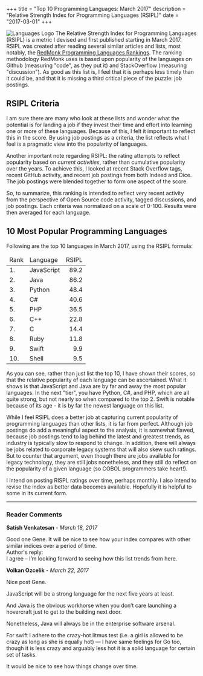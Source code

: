 +++
title       = "Top 10 Programming Languages: March 2017"
description = "Relative Strength Index for Programming Languages (RSIPL)"
date        = "2017-03-01"
+++

![Languages Logo](/languages.png) The Relative Strength Index for Programming Languages (RSIPL) is a metric I devised and first published starting in March 2017.  RSIPL was created after reading several similar articles and lists, most notably, the [RedMonk Programming Languages Rankings](http://redmonk.com/sogrady/2017/03/17/language-rankings-1-17/ "Red Monk Language Rankings").  The ranking methodology RedMonk uses is based upon popularity of the languages on Github (measuring "code", as they put it) and StackOverflow (measuring "discussion").  As good as this list is, I feel that it is perhaps less timely than it could be, and that it is missing a third critical piece of the puzzle: job postings.

## RSIPL Criteria

I am sure there are many who look at these lists and wonder what the potential is for landing a job if they invest their time and effort into learning one or more of these languages.  Because of this, I felt it important to reflect this in the score. By using job postings as a criteria, the list reflects what I feel is a pragmatic view into the popularity of languages.

Another important note regarding RSIPL: the rating attempts to reflect popularity based on *current activities*, rather than cumulative popularity over the years.  To achieve this, I looked at recent Stack Overflow tags, recent GitHub activity, and recent job postings from both Indeed and Dice.  The job postings were blended together to form one aspect of the score.

So, to summarize, this ranking is intended to reflect very recent activity from the perspective of Open Source code activity, tagged discussions, and job postings.  Each criteria was normalized on a scale of 0-100.  Results were then averaged for each language.

## 10 Most Popular Programming Languages

Following are the top 10 languages in March 2017, using the RSIPL formula:

<center class="moreSpace">
    <table>
        <thead><td>Rank</td><td>Language</td><td style="text-align:right">RSIPL</td></thead>
        <tr><td>1.</td><td>JavaScript</td><td style="text-align:right">89.2</td></tr>
        <tr><td>2.</td><td>Java</td><td style="text-align:right">86.2</td></tr>
        <tr><td>3.</td><td>Python</td><td style="text-align:right">48.4</td></tr>
        <tr><td>4.</td><td>C#</td><td style="text-align:right">40.6</td></tr>
        <tr><td>5.</td><td>PHP</td><td style="text-align:right">36.5</td></tr>
        <tr><td>6.</td><td>C++</td><td style="text-align:right">22.8</td></tr>
        <tr><td>7.</td><td>C</td><td style="text-align:right">14.4</td></tr>
        <tr><td>8.</td><td>Ruby</td><td style="text-align:right">11.8</td></tr>
        <tr><td>9.</td><td>Swift</td><td style="text-align:right">9.9</td></tr>
        <tr><td>10.</td><td>Shell</td><td style="text-align:right">9.5</td></tr>
    </table>
</center>

As you can see, rather than just list the top 10, I have shown their scores, so that the relative popularity of each language can be ascertained.  What it shows is that JavaScript and Java are by far and away the most popular languages.  In the next "tier", you have Python, C#, and PHP, which are all quite strong, but not nearly so when compared to the top 2.  Swift is notable because of its age - it is by far the newest language on this list.

While I feel RSIPL does a better job at capturing current popularity of programming languages than other lists, it is far from perfect.  Although job postings do add a meaningful aspect to the analysis, it is somewhat flawed, because job postings tend to lag behind the latest and greatest trends, as industry is typically slow to respond to change.  In addition, there will always be jobs related to corporate legacy systems that will also skew such ratings.  But to counter that argument, even though there are jobs available for legacy technology, they are still jobs nonetheless, and they still do reflect on the popularity of a given language (so COBOL programmers take heart!).

I intend on posting RISPL ratings over time, perhaps monthly.  I also intend to revise the index as better data becomes available.  Hopefully it is helpful to some in its current form.

---

### **Reader Comments**

**Satish Venkatesan** - *March 18, 2017*
<div class="comment">
Good one Gene. It will be nice to see how your index compares with other similar indices over a period of time.
</div>

<div class="replyLabel">Author's reply:</div>

<div class="reply">
I agree – I’m looking forward to seeing how this list trends from here.
</div>

<div class="commentSeparator"></div>

**Volkan Ozcelik** - *March 22, 2017*
<div class="comment">
Nice post Gene.

JavaScript will be a strong language for the next five years at least.

And Java is the obvious workhorse when you don’t care launching a hovercraft just to get to the building next door.

Nonetheless, Java will always be in the enterprise software arsenal.

For swift I adhere to the crazy-hot litmus test (i.e. a girl is allowed to be crazy as long as she is equally hot) — I have same feelings for Go too, though it is less crazy and arguably less hot it is a solid language for certain set of tasks.

It would be nice to see how things change over time.
</div>
